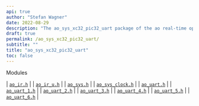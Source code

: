 ```yaml
---
api: true
author: "Stefan Wagner"
date: 2022-08-29
description: "The ao_sys_xc32_pic32_uart package of the ao real-time operating system."
draft: true
permalink: /ao_sys_xc32_pic32_uart/ 
subtitle: ""
title: "ao_sys_xc32_pic32_uart"
toc: false
---
```


Modules

| [`ao_ir.h`](ao_ir.h.md) |
| [`ao_ir_u.h`](ao_ir_u.h.md) |
| [`ao_sys.h`](ao_sys.h.md) |
| [`ao_sys_clock.h`](ao_sys_clock.h.md) |
| [`ao_uart.h`](ao_uart.h.md) |
| [`ao_uart_1.h`](ao_uart_1.h.md) |
| [`ao_uart_2.h`](ao_uart_2.h.md) |
| [`ao_uart_3.h`](ao_uart_3.h.md) |
| [`ao_uart_4.h`](ao_uart_4.h.md) |
| [`ao_uart_5.h`](ao_uart_5.h.md) |
| [`ao_uart_6.h`](ao_uart_6.h.md) |
